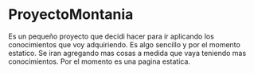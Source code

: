 # ProyectoMontania

Es un pequeño proyecto que decidi hacer para ir aplicando los conocimientos que voy adquiriendo.
Es algo sencillo y por el momento estatico.
Se iran agregando mas cosas a medida que vaya teniendo mas conocimientos.
Por el momento es una pagina estatica.
